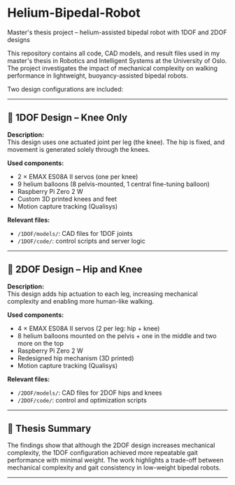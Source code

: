 # Helium-Bipedal-Robot
Master's thesis project – helium-assisted bipedal robot with 1DOF and 2DOF designs

This repository contains all code, CAD models, and result files used in my master's thesis in Robotics and Intelligent Systems at the University of Oslo. The project investigates the impact of mechanical complexity on walking performance in lightweight, buoyancy-assisted bipedal robots.

Two design configurations are included:

---

## 🔧 1DOF Design – Knee Only

**Description:**  
This design uses one actuated joint per leg (the knee). The hip is fixed, and movement is generated solely through the knees.

**Used components:**
- 2 × EMAX ES08A II servos (one per knee)
- 9 helium balloons (8 pelvis-mounted, 1 central fine-tuning balloon)
- Raspberry Pi Zero 2 W
- Custom 3D printed knees and feet
- Motion capture tracking (Qualisys)

**Relevant files:**
- `/1DOF/models/`: CAD files for 1DOF joints
- `/1DOF/code/`: control scripts and server logic


---

## 🔧 2DOF Design – Hip and Knee

**Description:**  
This design adds hip actuation to each leg, increasing mechanical complexity and enabling more human-like walking.

**Used components:**
- 4 × EMAX ES08A II servos (2 per leg: hip + knee)
- 8 helium balloons mounted on the pelvis + one in the middle and two more on the top
- Raspberry Pi Zero 2 W 
- Redesigned hip mechanism (3D printed)
- Motion capture tracking (Qualisys)

**Relevant files:**
- `/2DOF/models/`: CAD files for 2DOF hips and knees
- `/2DOF/code/`: control and optimization scripts


---



## 🧠 Thesis Summary

The findings show that although the 2DOF design increases mechanical complexity, the 1DOF configuration achieved more repeatable gait performance with minimal weight. The work highlights a trade-off between mechanical complexity and gait consistency in low-weight bipedal robots.

---

